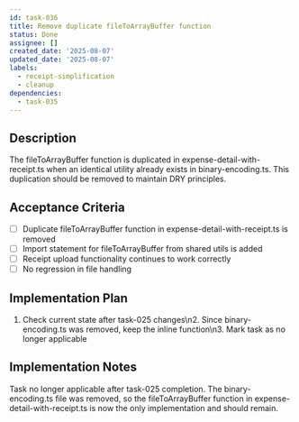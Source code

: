 ```yaml
---
id: task-036
title: Remove duplicate fileToArrayBuffer function
status: Done
assignee: []
created_date: '2025-08-07'
updated_date: '2025-08-07'
labels:
  - receipt-simplification
  - cleanup
dependencies:
  - task-035
---
```


## Description

The fileToArrayBuffer function is duplicated in expense-detail-with-receipt.ts when an identical utility already exists in binary-encoding.ts. This duplication should be removed to maintain DRY principles.

## Acceptance Criteria

- [ ] Duplicate fileToArrayBuffer function in expense-detail-with-receipt.ts is removed
- [ ] Import statement for fileToArrayBuffer from shared utils is added
- [ ] Receipt upload functionality continues to work correctly
- [ ] No regression in file handling

## Implementation Plan

1. Check current state after task-025 changes\n2. Since binary-encoding.ts was removed, keep the inline function\n3. Mark task as no longer applicable

## Implementation Notes

Task no longer applicable after task-025 completion. The binary-encoding.ts file was removed, so the fileToArrayBuffer function in expense-detail-with-receipt.ts is now the only implementation and should remain.
